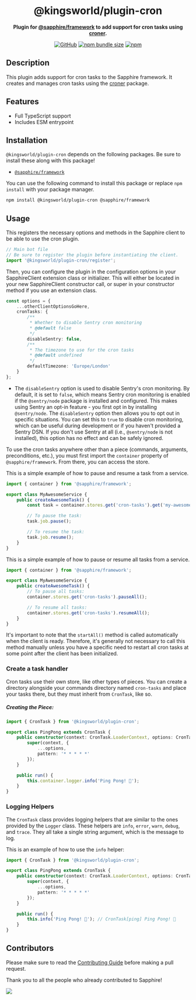<div align="center">

# @kingsworld/plugin-cron

**Plugin for <a href="https://github.com/sapphiredev/framework">@sapphire/framework</a> to add support for cron tasks using <a href="https://github.com/Hexagon/croner">croner</a>.**

[![GitHub](https://img.shields.io/github/license/Kings-World/sapphire-plugins)](https://github.com/Kings-World/sapphire-plugins/blob/main/LICENSE.md)
[![npm bundle size](https://pkg-size.dev/badge/bundle/83411)](https://pkg-size.dev/@kingsworld/plugin-cron)
[![npm](https://img.shields.io/npm/v/@kingsworld/plugin-cron?color=crimson&logo=npm&style=flat-square)](https://www.npmjs.com/package/@kingsworld/plugin-cron)

</div>

## Description

This plugin adds support for cron tasks to the Sapphire framework. It creates and manages cron tasks using the [croner](https://www.npmjs.com/package/croner) package.

## Features

- Full TypeScript support
- Includes ESM entrypoint

## Installation

`@kingsworld/plugin-cron` depends on the following packages. Be sure to install these along with this package!

- [`@sapphire/framework`](https://www.npmjs.com/package/@sapphire/framework)

You can use the following command to install this package or replace `npm install` with your package manager.

```sh
npm install @kingsworld/plugin-cron @sapphire/framework
```

## Usage

This registers the necessary options and methods in the Sapphire client to be able to use the cron plugin.

```ts
// Main bot file
// Be sure to register the plugin before instantiating the client.
import '@kingsworld/plugin-cron/register';
```

Then, you can configure the plugin in the configuration options in your SapphireClient extension class or initializer. This will either be located in your new SapphireClient constructor call, or super in your constructor method if you use an extension class.

```ts
const options = {
	...otherClientOptionsGoHere,
	cronTasks: {
		/**
		 * Whether to disable Sentry cron monitoring
		 * @default false
		 */
		disableSentry: false,
		/**
		 * The timezone to use for the cron tasks
		 * @default undefined
		 */
		defaultTimezone: 'Europe/London'
	}
};
```

- The `disableSentry` option is used to disable Sentry's cron monitoring. By default, it is set to `false`, which means Sentry cron monitoring is enabled if the `@sentry/node` package is installed and configured. This makes using Sentry an opt-in feature - you first opt in by installing `@sentry/node`. The `disableSentry` option then allows you to opt out in specific situations. You can set this to `true` to disable cron monitoring, which can be useful during development or if you haven't provided a Sentry DSN. If you don't use Sentry at all (i.e., `@sentry/node` is not installed), this option has no effect and can be safely ignored.

To use the cron tasks anywhere other than a piece (commands, arguments, preconditions, etc.), you must first import the `container` property of `@sapphire/framework`. From there, you can access the store.

This is a simple example of how to pause and resume a task from a service.

```typescript
import { container } from '@sapphire/framework';

export class MyAwesomeService {
	public createAwesomeTask() {
		const task = container.stores.get('cron-tasks').get('my-awesome-task');

		// To pause the task:
		task.job.pause();

		// To resume the task:
		task.job.resume();
	}
}
```

This is a simple example of how to pause or resume all tasks from a service.

```typescript
import { container } from '@sapphire/framework';

export class MyAwesomeService {
	public createAwesomeTask() {
		// To pause all tasks:
		container.stores.get('cron-tasks').pauseAll();

		// To resume all tasks:
		container.stores.get('cron-tasks').resumeAll();
	}
}
```

It's important to note that the `startAll()` method is called automatically when the client is ready. Therefore, it's generally not necessary to call this method manually unless you have a specific need to restart all cron tasks at some point after the client has been initialized.

### Create a task handler

Cron tasks use their own store, like other types of pieces. You can create a directory alongside your commands directory named `cron-tasks` and place your tasks there, but they must inherit from `CronTask`, like so.

##### Creating the Piece:

```typescript
import { CronTask } from '@kingsworld/plugin-cron';

export class PingPong extends CronTask {
	public constructor(context: CronTask.LoaderContext, options: CronTask.Options) {
		super(context, {
			...options,
			pattern: '* * * * *'
		});
	}

	public run() {
		this.container.logger.info('Ping Pong! 🏓');
	}
}
```

### Logging Helpers

The `CronTask` class provides logging helpers that are similar to the ones provided by the `Logger` class. These helpers are `info`, `error`, `warn`, `debug`, and `trace`. They all take a single string argument, which is the message to log.

This is an example of how to use the `info` helper:

```typescript
import { CronTask } from '@kingsworld/plugin-cron';

export class PingPong extends CronTask {
	public constructor(context: CronTask.LoaderContext, options: CronTask.Options) {
		super(context, {
			...options,
			pattern: '* * * * *'
		});
	}

	public run() {
		this.info('Ping Pong! 🏓'); // CronTask[ping] Ping Pong! 🏓
	}
}
```

## Contributors

Please make sure to read the [Contributing Guide][contributing] before making a pull request.

Thank you to all the people who already contributed to Sapphire!

<a href="https://github.com/Kings-World/sapphire-plugins/graphs/contributors">
  <img src="https://contrib.rocks/image?repo=Kings-World/sapphire-plugins" />
</a>

[contributing]: https://github.com/Kings-World/sapphire-plugins/blob/main/.github/CONTRIBUTING.md
